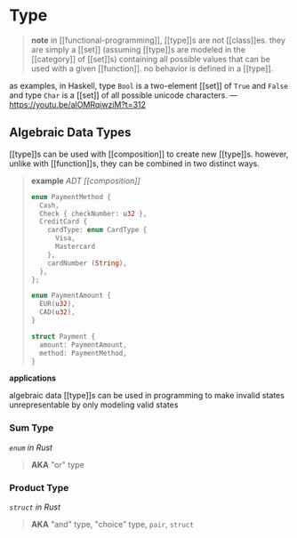 # Type

> **note** in [[functional-programming]], [[type]]s are not [[class]]es. they are simply a [[set]] (assuming [[type]]s are modeled in the [[category]] of [[set]]s) containing all possible values that can be used with a given [[function]]. no behavior is defined in a [[type]].

as examples, in Haskell, type `Bool` is a two-element [[set]] of `True` and `False` and type `Char` is a [[set]] of all possible unicode characters. &mdash; <https://youtu.be/aIOMRqiwziM?t=312>

## Algebraic Data Types

[[type]]s can be used with [[composition]] to create new [[type]]s. however, unlike with [[function]]s, they can be combined in two distinct ways.

> **example** _ADT [[composition]]_
>
> ```Rust
> enum PaymentMethod {
>   Cash,
>   Check { checkNumber: u32 },
>   CreditCard {
>     cardType: enum CardType {
>       Visa,
>       Mastercard
>     },
>     cardNumber (String),
>   },
> };
>
> enum PaymentAmount {
>   EUR(u32),
>   CAD(u32),
> }
>
> struct Payment {
>   amount: PaymentAmount,
>   method: PaymentMethod,
> }
> ```

**applications**

algebraic data [[type]]s can be used in programming to make invalid states unrepresentable by only modeling valid states

### Sum Type

_`enum` in Rust_

> **AKA** "or" type

### Product Type

_`struct` in Rust_

> **AKA** "and" type, "choice" type, `pair`, `struct`

